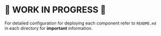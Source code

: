 <!-- About Project -->
# 🚧 WORK IN PROGRESS 🚧

<!-- Getting Started -->
For detailed configuration for deploying each component refer to `README.md` in each directory for **important** information.
<!-- Roadmap -->

<!-- MARKDOWN LINKS & IMAGES -->
<!-- https://www.markdownguide.org/basic-syntax/#reference-style-links -->

